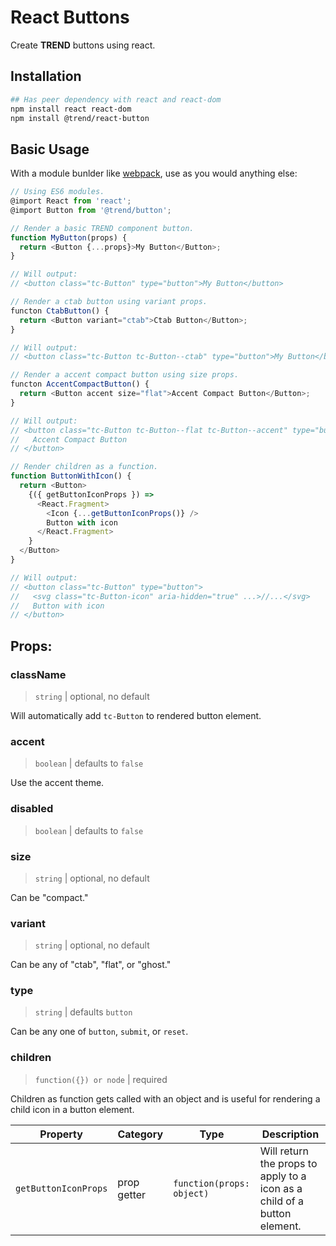 # React Buttons

Create **TREND** buttons using react.

## Installation

```bash
## Has peer dependency with react and react-dom
npm install react react-dom
npm install @trend/react-button
```

## Basic Usage

With a module bunlder like [webpack](https://webpack.js.org/), use as you would anything else:

```javascript
// Using ES6 modules.
@import React from 'react';
@import Button from '@trend/button';

// Render a basic TREND component button.
function MyButton(props) {
  return <Button {...props}>My Button</Button>;
}

// Will output:
// <button class="tc-Button" type="button">My Button</button>

// Render a ctab button using variant props.
functon CtabButton() {
  return <Button variant="ctab">Ctab Button</Button>;
}

// Will output:
// <button class="tc-Button tc-Button--ctab" type="button">My Button</button>

// Render a accent compact button using size props.
functon AccentCompactButton() {
  return <Button accent size="flat">Accent Compact Button</Button>;
}

// Will output:
// <button class="tc-Button tc-Button--flat tc-Button--accent" type="button">
//   Accent Compact Button
// </button>

// Render children as a function.
function ButtonWithIcon() {
  return <Button>
    {({ getButtonIconProps }) =>
      <React.Fragment>
        <Icon {...getButtonIconProps()} />
        Button with icon
      </React.Fragment>
    }
  </Button>
}

// Will output:
// <button class="tc-Button" type="button">
//   <svg class="tc-Button-icon" aria-hidden="true" ...>//...</svg>
//   Button with icon
// </button>
```

## Props:

### className

> `string` | optional, no default

Will automatically add `tc-Button` to rendered button element.

### accent

> `boolean` | defaults to `false`

Use the accent theme.

### disabled

> `boolean` | defaults to `false`

### size

> `string` | optional, no default

Can be "compact."

### variant

> `string` | optional, no default

Can be any of "ctab", "flat", or "ghost."

### type

> `string` | defaults `button`

Can be any one of `button`, `submit`, or `reset`.

### children

> `function({}) or node` | required

Children as function gets called with an object and is useful for rendering a child icon in a button element.


Property | Category | Type | Description
--- | --- | --- | ---
`getButtonIconProps` | prop getter | `function(props: object)` | Will return the props to apply to a icon as a child of a button element.
